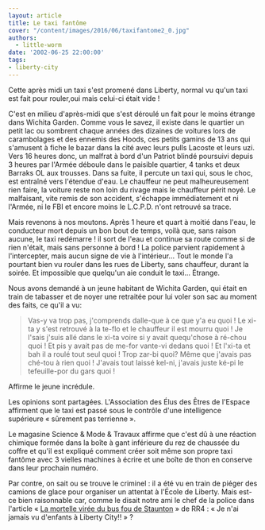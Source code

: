 ```yaml
---
layout: article
title: Le taxi fantôme
cover: "/content/images/2016/06/taxifantome2_0.jpg"
authors:
  - little-worm
date: '2002-06-25 22:00:00'
tags:
- liberty-city
---
```


Cette après midi un taxi s'est promené dans Liberty, normal vu qu'un taxi est fait pour rouler,oui mais celui-ci était vide !

C'est en milieu d'après-midi que s'est déroulé un fait pour le moins étrange dans Wichita Garden. Comme vous le savez, il existe dans le quartier un petit lac ou sombrent chaque années des dizaines de voitures lors de carambolages et des ennemis des Hoods, ces petits gamins de 13 ans qui s'amusent à fiche le bazar dans la cité avec leurs pulls Lacoste et leurs uzi. Vers 16 heures donc, un malfrat à bord d'un Patriot blindé poursuivi depuis 3 heures par l'Armée déboule dans le paisible quartier, 4 tanks et deux Barraks OL aux trousses. Dans sa fuite, il percute un taxi qui, sous le choc, est entraîné vers l'étendue d'eau. Le chauffeur ne peut malheureusement rien faire, la voiture reste non loin du rivage mais le chauffeur périt noyé. Le malfaisant, vite remis de son accident, s'échappe immédiatement et ni l'Armée, ni le FBI et encore moins le L.C.P.D. n'ont retrouvé sa trace.

Mais revenons à nos moutons. Après 1 heure et quart à moitié dans l'eau, le conducteur mort depuis un bon bout de temps, voilà que, sans raison aucune, le taxi redémarre ! il sort de l'eau et continue sa route comme si de rien n'était, mais sans personne à bord ! La police parvient rapidement à l'intercepter, mais aucun signe de vie à l'intérieur... Tout le monde l'a pourtant bien vu rouler dans les rues de Liberty, sans chauffeur, durant la soirée. Et impossible que quelqu'un aie conduit le taxi... Étrange.

Nous avons demandé à un jeune habitant de Wichita Garden, qui était en train de tabasser et de noyer une retraitée pour lui voler son sac au moment des faits, ce qu'il a vu:

> Vas-y va trop pas, j'comprends dalle-que à ce que y'a eu quoi ! Le xi-ta y s'est retrouvé à la te-flo et le chauffeur il est mourru quoi ! Je l'sais j'suis allé dans le xi-ta voire si y avait quequ'chose à ré-chou quoi ! Et pis y avait pas de me-for vante-vi dedans quoi ! Et l'xi-ta et bah il a roulé tout seul quoi ! Trop zar-bi quoi? Même que j'avais pas ché-tou à rien quoi ! J'avais tout laissé kel-ni, j'avais juste ké-pi le tefeuille-por du gars quoi !

Affirme le jeune incrédule.

Les opinions sont partagées. L'Association des Élus des Êtres de l'Espace affirment que le taxi est passé sous le contrôle d'une intelligence supérieure « sûrement pas terrienne ».

Le magasine Science & Mode & Travaux affirme que c'est dû à une réaction chimique formée dans la boîte à gant inférieure du rez de chaussée du coffre et qu'il est expliqué comment créer soit même son propre taxi fantôme avec 3 vielles machines à écrire et une boîte de thon en conserve dans leur prochain numéro.

Par contre, on sait ou se trouve le criminel : il a été vu en train de piéger des camions de glace pour organiser un attentat à l'École de Liberty. Mais est-ce bien raisonnable car, comme le disait notre ami le chef de la police dans l'article « [La mortelle virée du bus fou de Staunton](/2002/06/12/la-mortelle-viree-du-bus-fou-de-staunton/) » de RR4 : « Je n'ai jamais vu d'enfants à Liberty City!! » ?